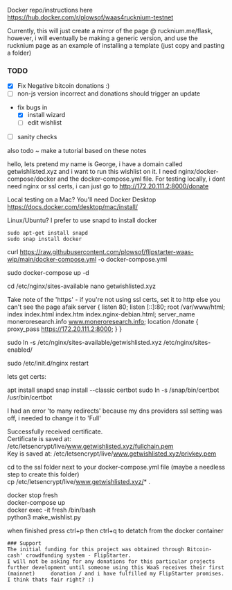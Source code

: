 Docker repo/instructions here https://hub.docker.com/r/plowsof/waas4rucknium-testnet   

Currently, this will just create a mirror of the page @ rucknium.me/flask, however, i will eventually be making a generic version, and use the rucknium page as an example of installing a template (just copy and pasting a folder) 

### TODO
- [x] Fix Negative bitcoin donations :) 
- [ ] non-js version incorrect and donations should trigger an update 
- fix bugs in
    - [x] install wizard
    - [ ] edit wishlist 
- [ ] sanity checks

also todo ~ make a tutorial based on these notes

hello, lets pretend my name is George, i have a domain called getwishlisted.xyz and i want to run this wishlist on it. I need nginx/docker-compose/docker and the docker-compose.yml file. For testing locally, i dont need nginx or ssl certs, i can just go to http://172.20.111.2:8000/donate

Local testing on a Mac? You'll need Docker Desktop https://docs.docker.com/desktop/mac/install/    

Linux/Ubuntu? I prefer to use snapd to install docker 
```
sudo apt-get install snapd
sudo snap install docker
```

curl https://raw.githubusercontent.com/plowsof/flipstarter-waas-wip/main/docker-compose.yml -o docker-compose.yml

sudo docker-compose up -d

cd /etc/nginx/sites-available
nano getwishlisted.xyz

Take note of the 'https' - if you're not using ssl certs, set it to http else you can't see the page afaik
server {
    listen 80;
    listen [::]:80;
    root /var/www/html;
    index index.html index.htm index.nginx-debian.html;
    server_name moneroresearch.info www.moneroresearch.info;
        location /donate {
          proxy_pass https://172.20.111.2:8000;
        }
}

sudo ln -s /etc/nginx/sites-available/getwishlisted.xyz /etc/nginx/sites-enabled/ 

sudo /etc/init.d/nginx restart

lets get certs:

apt install snapd
snap install --classic certbot
sudo ln -s /snap/bin/certbot /usr/bin/certbot

I had an error 'to many redirects' because my dns providers ssl setting was off, i needed to change it to 'Full'    

Successfully received certificate.    
Certificate is saved at: /etc/letsencrypt/live/www.getwishlisted.xyz/fullchain.pem    
Key is saved at:         /etc/letsencrypt/live/www.getwishlisted.xyz/privkey.pem    

cd to the ssl folder next to your docker-compose.yml file (maybe a needless step to create this folder)    
cp /etc/letsencrypt/live/www.getwishlisted.xyz/* .    

docker stop fresh     
docker-compose up    
docker exec -it fresh /bin/bash    
python3 make_wishlist.py    

when finished press ctrl+p then ctrl+q to detatch from the docker container    
```
### Support
The initial funding for this project was obtained through Bitcoin-cash' crowdfunding system - FlipStarter.    
I will not be asking for any donations for this particular projects further development until someone using this WaaS receives their first (mainnet)     donation / and i have fulfilled my FlipStarter promises. I think thats fair right? :)    
